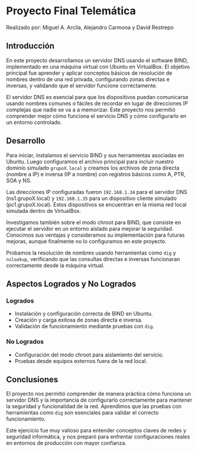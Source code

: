 # Proyecto Final Telemática
Realizado por: Miguel A. Arcila, Alejandro Carmona y David Restrepo

## Introducción

En este proyecto desarrollamos un servidor DNS usando el software BIND, implementado en una máquina virtual con Ubuntu en VirtualBox. El objetivo principal fue aprender y aplicar conceptos básicos de resolución de nombres dentro de una red privada, configurando zonas directas e inversas, y validando que el servidor funcione correctamente.

El servidor DNS es esencial para que los dispositivos puedan comunicarse usando nombres comunes o fáciles de recordar en lugar de direcciones IP complejas que nadie se va a a memorizar. Este proyecto nos permitió comprender mejor cómo funciona el servicio DNS y cómo configurarlo en un entorno controlado.

## Desarrollo

Para iniciar, instalamos el servicio BIND y sus herramientas asociadas en Ubuntu. Luego configuramos el archivo principal para incluir nuestro dominio simulado `grupoX.local` y creamos los archivos de zona directa (nombre a IP) e inversa (IP a nombre) con registros básicos como A, PTR, SOA y NS.

Las direcciones IP configuradas fueron `192.168.1.34` para el servidor DNS (ns1.grupoX.local) y `192.168.1.35` para un dispositivo cliente simulado (pc1.grupoX.local). Estos dispositivos se encuentran en la misma red local simulada dentro de VirtualBox.

Investigamos también sobre el modo chroot para BIND, que consiste en ejecutar el servidor en un entorno aislado para mejorar la seguridad. Conocimos sus ventajas y consideramos su implementación para futuras mejoras, aunque finalmente no lo configuramos en este proyecto.

Probamos la resolución de nombres usando herramientas como `dig` y `nslookup`, verificando que las consultas directas e inversas funcionaran correctamente desde la máquina virtual.

## Aspectos Logrados y No Logrados

### Logrados
- Instalación y configuración correcta de BIND en Ubuntu.
- Creación y carga exitosa de zonas directa e inversa.
- Validación de funcionamiento mediante pruebas con `dig`.

### No Logrados
- Configuración del modo chroot para aislamiento del servicio.
- Pruebas desde equipos externos fuera de la red local.

## Conclusiones

El proyecto nos permitió comprender de manera práctica cómo funciona un servidor DNS y la importancia de configurarlo correctamente para mantener la seguridad y funcionalidad de la red. Aprendimos que las pruebas con herramientas como `dig` son esenciales para validar el correcto funcionamiento.

Este ejercicio fue muy valioso para entender conceptos claves de redes y seguridad informática, y nos preparó para enfrentar configuraciones reales en entornos de producción con mayor confianza.


